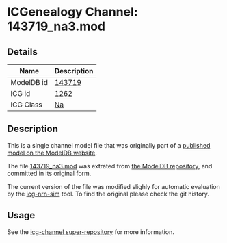 # ICGenealogy Channel: 143719\_na3.mod

## Details

Name | Description
---- | -----------
ModelDB id | [143719](http://senselab.med.yale.edu/ModelDB/ShowModel.cshtml?model=143719)
ICG id | [1262](http://icg.neurotheory.ox.ac.uk/channels/2/1262)
ICG Class | [Na](http://icg.neurotheory.ox.ac.uk/channels/2)

## Description

This is a single channel model file that was originally part of a [published model on the ModelDB website](http://senselab.med.yale.edu/ModelDB/ShowModel.cshtml?model=143719).


The file [143719\_na3.mod](143719_na3.mod) was extrated from [the ModelDB repository](http://senselab.med.yale.edu/ModelDB/ShowModel.cshtml?model=143719), and committed in its original form.

The current version of the file was modified slighly for automatic evaluation by the [icg-nrn-sim](https://github.com/icgenealogy/icg-nrn-sim) tool. To find the original please check the git history.


## Usage

See the [icg-channel super-repository](https://github.com/icgenealogy/icg-channels) for more information.